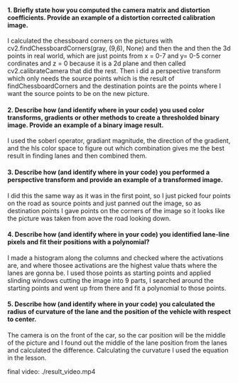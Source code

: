 #### 1. Briefly state how you computed the camera matrix and distortion coefficients. Provide an example of a distortion corrected calibration image.

I calculated the chessboard corners on the pictures with cv2.findChessboardCorners(gray, (9,6), None) and then the and then the 3d points in real world, which are just points from x = 0-7 and y= 0-5 corner cordinates and z = 0 because it is a 2d plane and then called cv2.calibrateCamera that did the rest.
Then i did a perspective transform which only needs the source points which is the result of findChessboardCorners and the destination points are the points where I want the source points to be on the new picture.

#### 2. Describe how (and identify where in your code) you used color transforms, gradients or other methods to create a thresholded binary image.  Provide an example of a binary image result.

I used the soberl operator, gradiant magnitude, the direction of the gradient, and the hls color space to figure out which combination gives me the best result in finding lanes and then combined them.

#### 3. Describe how (and identify where in your code) you performed a perspective transform and provide an example of a transformed image.

I did this the same way as it was in the first point, so I just picked four points on the road as source points and just panned out the image, so as destination points I gave points on the corners of the image so it looks like the picture was taken from aove the road looking down.

#### 4. Describe how (and identify where in your code) you identified lane-line pixels and fit their positions with a polynomial?

I made a histogram along the columns and checked where the activations are, and where thosee activations are the highest value thats where the lanes are gonna be. I used those points as starting points and applied slinding windows cutting the image into 9 parts, I searched around the starting points and went up from there and fit a polynomial to those points.

#### 5. Describe how (and identify where in your code) you calculated the radius of curvature of the lane and the position of the vehicle with respect to center.

The camera is on the front of the car, so the car position will be the middle of the picture and I found out the middle of the lane position from the lanes and calculated the difference. Calculating the curvature I used the equation in the lesson.

final video: ./result_video.mp4